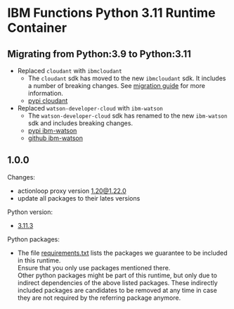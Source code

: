 # IBM Functions Python 3.11 Runtime Container

## Migrating from Python:3.9 to Python:3.11
  - Replaced `cloudant` with `ibmcloudant`  
    - The `cloudant` sdk has moved to the new `ibmcloudant` sdk. It includes a number of breaking changes. See [migration guide](https://github.com/cloudant/python-cloudant/blob/master/MIGRATION.md) for more information.
    - [pypi cloudant](https://pypi.org/project/cloudant/)
  - Replaced `watson-developer-cloud` with `ibm-watson`
    - The `watson-developer-cloud` sdk has renamed to the new `ibm-watson` sdk and includes breaking changes.
    - [pypi ibm-watson](https://pypi.org/project/ibm-watson/)
    - [github ibm-watson](https://github.com/watson-developer-cloud/python-sdk)

## 1.0.0
Changes:
 - actionloop proxy version 1.20@1.22.0
  - update all packages to their lates versions 

Python version:
  - [3.11.3](https://www.python.org/downloads/release/python-3113/)

Python packages:
  - The file [requirements.txt](requirements.txt) lists the packages we guarantee to be included in this runtime.<br/>
    Ensure that you only use packages mentioned there.<br/>
    Other python packages might be part of this runtime, but only due to indirect dependencies of the above listed packages. These indirectly included packages are candidates to be removed at any time in case they are not required by the referring package anymore.
